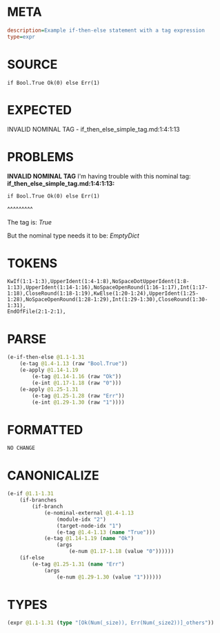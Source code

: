 # META
~~~ini
description=Example if-then-else statement with a tag expression
type=expr
~~~
# SOURCE
~~~roc
if Bool.True Ok(0) else Err(1)
~~~
# EXPECTED
INVALID NOMINAL TAG - if_then_else_simple_tag.md:1:4:1:13
# PROBLEMS
**INVALID NOMINAL TAG**
I'm having trouble with this nominal tag:
**if_then_else_simple_tag.md:1:4:1:13:**
```roc
if Bool.True Ok(0) else Err(1)
```
   ^^^^^^^^^

The tag is:
    _True_

But the nominal type needs it to be:
    _EmptyDict_

# TOKENS
~~~zig
KwIf(1:1-1:3),UpperIdent(1:4-1:8),NoSpaceDotUpperIdent(1:8-1:13),UpperIdent(1:14-1:16),NoSpaceOpenRound(1:16-1:17),Int(1:17-1:18),CloseRound(1:18-1:19),KwElse(1:20-1:24),UpperIdent(1:25-1:28),NoSpaceOpenRound(1:28-1:29),Int(1:29-1:30),CloseRound(1:30-1:31),
EndOfFile(2:1-2:1),
~~~
# PARSE
~~~clojure
(e-if-then-else @1.1-1.31
	(e-tag @1.4-1.13 (raw "Bool.True"))
	(e-apply @1.14-1.19
		(e-tag @1.14-1.16 (raw "Ok"))
		(e-int @1.17-1.18 (raw "0")))
	(e-apply @1.25-1.31
		(e-tag @1.25-1.28 (raw "Err"))
		(e-int @1.29-1.30 (raw "1"))))
~~~
# FORMATTED
~~~roc
NO CHANGE
~~~
# CANONICALIZE
~~~clojure
(e-if @1.1-1.31
	(if-branches
		(if-branch
			(e-nominal-external @1.4-1.13
				(module-idx "2")
				(target-node-idx "1")
				(e-tag @1.4-1.13 (name "True")))
			(e-tag @1.14-1.19 (name "Ok")
				(args
					(e-num @1.17-1.18 (value "0"))))))
	(if-else
		(e-tag @1.25-1.31 (name "Err")
			(args
				(e-num @1.29-1.30 (value "1"))))))
~~~
# TYPES
~~~clojure
(expr @1.1-1.31 (type "[Ok(Num(_size)), Err(Num(_size2))]_others"))
~~~
